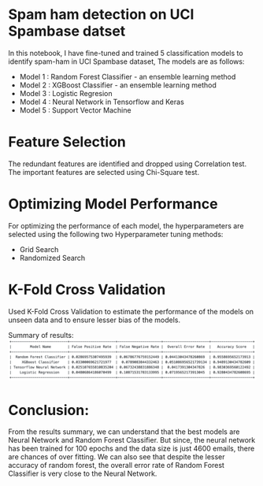 # Spam ham detection on UCI Spambase datset

In this notebook, I have fine-tuned and trained 5 classification models to identify spam-ham in UCI Spambase dataset, The models are as follows:


*   Model 1 : Random Forest Classifier - an ensemble learning method
*   Model 2 : XGBoost Classifier - an ensemble learning method
*   Model 3 : Logistic Regresion 
*   Model 4 : Neural Network in Tensorflow and Keras
*   Model 5 : Support Vector Machine

# Feature Selection
The redundant features are identified and dropped using Correlation test. The important features are selected using Chi-Square test.

# Optimizing Model Performance 
For optimizing the performance of each model, the hyperparameters are selected using the following two Hyperparameter tuning methods:
* Grid Search
* Randomized Search


# K-Fold Cross Validation
Used K-Fold Cross Validation to estimate the performance of the models on unseen data and to ensure lesser bias of the models.


Summary of results:  
![Result Table](./models_result_summary.png)

# Conclusion: 
From the results summary, we can understand that the best models are Neural Network and Random Forest Classifier. But since, the neural network has been trained for 100 epochs and the data size is just 4600 emails, there are chances of over fitting. We can also see that despite the lesser accuracy of random forest, the overall error rate of Random Forest Classifier is very close to the Neural Network.
